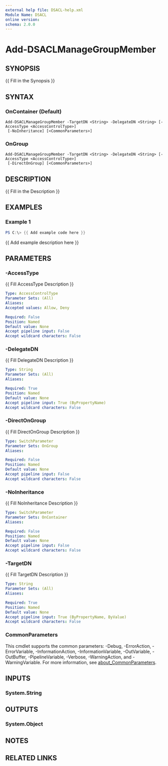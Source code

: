 ```yaml
---
external help file: DSACL-help.xml
Module Name: DSACL
online version:
schema: 2.0.0
---
```


# Add-DSACLManageGroupMember

## SYNOPSIS
{{ Fill in the Synopsis }}

## SYNTAX

### OnContainer (Default)
```
Add-DSACLManageGroupMember -TargetDN <String> -DelegateDN <String> [-AccessType <AccessControlType>]
 [-NoInheritance] [<CommonParameters>]
```

### OnGroup
```
Add-DSACLManageGroupMember -TargetDN <String> -DelegateDN <String> [-AccessType <AccessControlType>]
 [-DirectOnGroup] [<CommonParameters>]
```

## DESCRIPTION
{{ Fill in the Description }}

## EXAMPLES

### Example 1
```powershell
PS C:\> {{ Add example code here }}
```

{{ Add example description here }}

## PARAMETERS

### -AccessType
{{ Fill AccessType Description }}

```yaml
Type: AccessControlType
Parameter Sets: (All)
Aliases:
Accepted values: Allow, Deny

Required: False
Position: Named
Default value: None
Accept pipeline input: False
Accept wildcard characters: False
```

### -DelegateDN
{{ Fill DelegateDN Description }}

```yaml
Type: String
Parameter Sets: (All)
Aliases:

Required: True
Position: Named
Default value: None
Accept pipeline input: True (ByPropertyName)
Accept wildcard characters: False
```

### -DirectOnGroup
{{ Fill DirectOnGroup Description }}

```yaml
Type: SwitchParameter
Parameter Sets: OnGroup
Aliases:

Required: False
Position: Named
Default value: None
Accept pipeline input: False
Accept wildcard characters: False
```

### -NoInheritance
{{ Fill NoInheritance Description }}

```yaml
Type: SwitchParameter
Parameter Sets: OnContainer
Aliases:

Required: False
Position: Named
Default value: None
Accept pipeline input: False
Accept wildcard characters: False
```

### -TargetDN
{{ Fill TargetDN Description }}

```yaml
Type: String
Parameter Sets: (All)
Aliases:

Required: True
Position: Named
Default value: None
Accept pipeline input: True (ByPropertyName, ByValue)
Accept wildcard characters: False
```

### CommonParameters
This cmdlet supports the common parameters: -Debug, -ErrorAction, -ErrorVariable, -InformationAction, -InformationVariable, -OutVariable, -OutBuffer, -PipelineVariable, -Verbose, -WarningAction, and -WarningVariable. For more information, see [about_CommonParameters](http://go.microsoft.com/fwlink/?LinkID=113216).

## INPUTS

### System.String

## OUTPUTS

### System.Object
## NOTES

## RELATED LINKS
